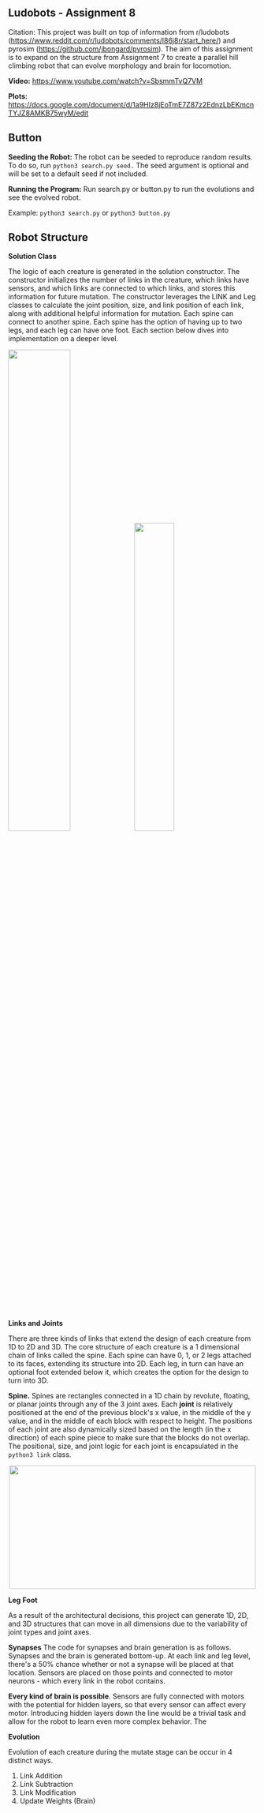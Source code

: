 ## Ludobots - Assignment 8
Citation: This project was built on top of information from r/ludobots (https://www.reddit.com/r/ludobots/comments/l86j8r/start_here/) and pyrosim (https://github.com/jbongard/pyrosim). The aim of this assignment is to expand on the structure from Assignment 7 to create a parallel hill climbing robot that can evolve morphology and brain for locomotion.

**Video:** https://www.youtube.com/watch?v=SbsmmTvQ7VM

**Plots:** https://docs.google.com/document/d/1a9HIz8jEoTmE7Z87z2EdnzLbEKmcnTYJZ8AMKB75wyM/edit

## Button

**Seeding the Robot:** The robot can be seeded to reproduce random results. To do so, run ```python3 search.py seed.``` The seed argument is optional and will be set to a default seed if not included.

**Running the Program:** Run search.py or button.py to run the evolutions and see the evolved robot. 

Example: ```python3 search.py``` or ```python3 button.py ```


## Robot Structure

**Solution Class**

The logic of each creature is generated in the solution constructor. The constructor initializes the number of links in the creature, which links have sensors, and which links are connected to which links, and stores this information for future mutation. The constructor leverages the LINK and Leg classes to calculate the joint position, size, and link position of each link, along with additional helpful information for mutation. Each spine can connect to another spine. Each spine has the option of having up to two legs, and each leg can have one foot. Each section below dives into implementation on a deeper level.

<p float="left">
<img src="https://user-images.githubusercontent.com/76187440/221807572-e296921e-c900-41d8-b32c-6372d44b0679.jpeg" width="50%">
<img src="https://user-images.githubusercontent.com/76187440/221807658-28a1eaeb-f486-44e8-bb2d-0402bcf89ad5.jpg" width="40%">
</p>


**Links and Joints**

There are three kinds of links that extend the design of each creature from 1D to 2D and 3D. The core structure of each creature is a 1 dimensional chain of links called the spine. Each spine can have 0, 1, or 2 legs attached to its faces, extending its structure into 2D. Each leg, in turn can have an optional foot extended below it, which creates the option for the design to turn into 3D.


**Spine.** Spines are rectangles connected in a 1D chain by revolute, floating, or planar joints through any of the 3 joint axes. Each **joint** is relatively positioned at the end of the previous block's x value, in the middle of the y value, and in the middle of each block with respect to height. The positions of each joint are also dynamically sized based on the length (in the x direction) of each spine piece to make sure that the blocks do not overlap. The positional, size, and joint logic for each joint is encapsulated in the ```python3 link``` class.

<p align="center">
<img src="https://user-images.githubusercontent.com/76187440/221807087-290633af-40f2-4272-ab6c-527a78138e05.jpeg" height="250" width="500">
</p>

**Leg**
**Foot**

As a result of the architectural decisions, this project can generate 1D, 2D, and 3D structures that can move in all dimensions due to the variability of joint types and joint axes.

**Synapses**
The code for synapses and brain generation is as follows. Synapses and the brain is generated bottom-up. At each link and leg level, there's a 50% chance whether or not a synapse will be placed at that location. Sensors are placed on those points and connected to motor neurons - which every link in the robot contains.

**Every kind of brain is possible**. Sensors are fully connected with motors with the potential for hidden layers, so that every sensor can affect every motor. Introducing hidden layers down the line would be a trivial task and allow for the robot to learn even more complex behavior. The 

**Evolution**

Evolution of each creature during the mutate stage can be occur in 4 distinct ways. 

1.  Link Addition
2.  Link Subtraction
3.  Link Modification
4.  Update Weights (Brain)
                                                                                                                                       
